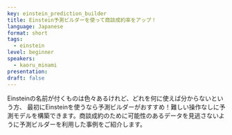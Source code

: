 ```yaml
---
key: einstein_prediction_builder
title: Einstein予測ビルダーを使って商談成約率をアップ！ 
language: Japanese
format: short
tags:
  - einstein
level: beginner
speakers:
  - kaoru_minami
presentation: 
draft: false
---
```

Einsteinの名前が付くものは色々あるけれど、どれを何に使えば分からないという方、 最初にEinsteinを使うなら予測ビルダーがおすすめ！難しい操作なしに予測モデルを構築できます。商談成約のために可能性のあるデータを見逃さないように予測ビルダーを利用した事例をご紹介します。 